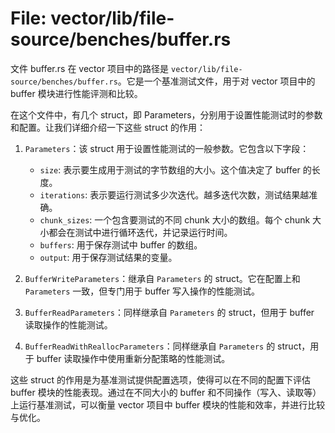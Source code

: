 # File: vector/lib/file-source/benches/buffer.rs

文件 buffer.rs 在 vector 项目中的路径是 `vector/lib/file-source/benches/buffer.rs`。它是一个基准测试文件，用于对 vector 项目中的 buffer 模块进行性能评测和比较。

在这个文件中，有几个 struct，即 Parameters，分别用于设置性能测试时的参数和配置。让我们详细介绍一下这些 struct 的作用：

1. `Parameters`：该 struct 用于设置性能测试的一般参数。它包含以下字段：
   - `size`: 表示要生成用于测试的字节数组的大小。这个值决定了 buffer 的长度。
   - `iterations`: 表示要运行测试多少次迭代。越多迭代次数，测试结果越准确。
   - `chunk_sizes`: 一个包含要测试的不同 chunk 大小的数组。每个 chunk 大小都会在测试中进行循环迭代，并记录运行时间。
   - `buffers`: 用于保存测试中 buffer 的数组。
   - `output`: 用于保存测试结果的变量。

2. `BufferWriteParameters`：继承自 `Parameters` 的 struct。它在配置上和 `Parameters` 一致，但专门用于 buffer 写入操作的性能测试。

3. `BufferReadParameters`：同样继承自 `Parameters` 的 struct，但用于 buffer 读取操作的性能测试。

4. `BufferReadWithReallocParameters`：同样继承自 `Parameters` 的 struct，用于 buffer 读取操作中使用重新分配策略的性能测试。

这些 struct 的作用是为基准测试提供配置选项，使得可以在不同的配置下评估 buffer 模块的性能表现。通过在不同大小的 buffer 和不同操作（写入、读取等）上运行基准测试，可以衡量 vector 项目中 buffer 模块的性能和效率，并进行比较与优化。

